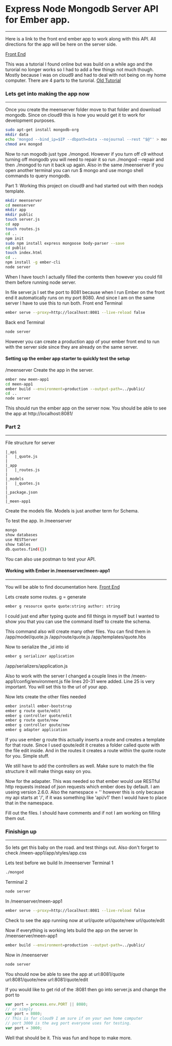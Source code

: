 # Express Node Mongodb Server API for Ember app. 
---
Here is a link to the front end ember app to work along with
this API. All directions for the app will be here on the server
side. 

[Front End](../../../meen-app1/blob/master/README.md)


This was a tutorial I found online but was build on a while ago 
and the turorial no longer works so I had to add a few things not
much though. Mostly because I was on cloud9 and had to deal with 
not being on my home computer. There are 4 parts to the turorial.
[Old Tutorial](http://www.programwitherik.com/setup-your-ember-project-with-node/)


### Lets get into making the app now
---
Once you create the meenserver folder move to that folder and 
download mongodb. Since on cloud9 this is how you would get it to
work for development purposes. 
```bash
sudo apt-get install mongodb-org
mkdir data
echo 'mongod --bind_ip=$IP --dbpath=data --nojournal --rest "$@"' > mongod
chmod a+x mongod
```
Now to run mogodb just type ./mongod. However if you turn off c9 
without turning off mongodb you will need to repair it so run
./mongod --repair and then ./mongod to run it back up again. 
Also in the same /meenserver if you open another terminal you can
run $ mongo and use mongo shell commands to query mongodb.

Part 1: Working this project on cloud9 and had started out with then
nodejs template. 
```bash
mkdir meenserver
cd meenserver
mkdir app
mkdir public
touch server.js
cd app
touch routes.js
cd ..
npm init
sudo npm install express mongoose body-parser --save
cd public 
touch index.html
cd ..
npm install -g ember-cli
node server 
```
When I have touch <fileName> I actually filled the contents then
however you could fill them before running node server. 

In file server.js I set the port to 8081 because when I run 
Ember on the front end it automatically runs on my port 8080.
And since I am on the same server I have to use this to run both. 
Front end Terminal
```bash
ember serve --proxy=http://localhost:8081 --live-reload false
```
Back end Terminal
```bash
node server
```
However you can create a production app of your ember front end to
run with the server side since they are already on the same server.

#### Setting up the ember app starter to quickly test the setup
/meenserver
Create the app in the server.
```bash
ember new meen-app1
cd meen-app1
ember build --environment=production --output-path=../public/
cd ..
node server
```
This should run the ember app on the server now. You should 
be able to see the app at http://localhost:8081/ 

### Part 2
---
File structure for server

    |_api
    |   |_quote.js
    |
    |_app
    |   |_routes.js
    |
    |_models
    |   |_quotes.js
    |
    |_package.json
    |
    |_meen-app1

Create the models file. Models is just another term for Schema.

To test the app. In /meenserver 
```bash
mongo
show databases
use RESTServer
show tables
db.quotes.find({}) 
```
You can also use postman to test your API. 

#### Working with Ember in /meenserver/meen-app1
---
You will be able to find documentation here.
[Front End](../../../meen-app1/blob/master/README.md)

Lets create some routes. g = generate
```bash
ember g resource quote quote:string author: string
```
I could just end after typing quote and fill things in myself but I
wanted to show you that you can use the command itself to create the
schema. 

This command also will create many other files. You can find them in
/app/model/quote.js
/app/route/quote.js
/app/templates/quote.hbs

Now to serialize the _id into id
```bash
ember g serializer application
```
/app/serializers/application.js

Also to work with the server I changed a couple lines in the
/meen-app1/config/environment.js file
lines 20-31 were added. Line 25 is very important. You will set
this to the url of your app. 

Now lets create the other files needed
```bash
ember install ember-bootstrap
ember g route quote/edit
ember g controller quote/edit
ember g route quote/new
ember g controller qoute/new
ember g adapter application
```
If you use ember g route this actually inserts a route and creates
a template for that route. Since I used qoute/edit it creates a 
folder called quote with the file edit inside. And in the routes
it creates a route within the quote route for you. Simple stuff. 

We still have to add the controllers as well. Make sure to match 
the file structure it will make things easy on you. 

Now for the adapater. This was needed so that ember would use
RESTful http requests instead of json requests which ember does
by default. I am useing version 2.6.0. Also the namespace = ''
however this is only because my api starts at '/', if it was 
something like 'api/v1' then I would have to place that in the
namespace. 

Fill out the files. I should have comments and if not I am working
on filling them out. 

### Finishign up
---
So lets get this baby on the road. and test things out. 
Also don't forget to check /meen-app1/app/styles/app.css

Lets test before we build
In /meenserver
Terminal 1
```bash
./mongod
```
Terminal 2
```bash
node server
```
In /meenserver/meen-app1
```bash
ember serve --proxy=http://localhost:8081 --live-reload false
```
Check to see the app running now at 
url/quote 
url/quote/new
url/quote/edit

Now if everything is working lets build the app on the server
In /meenserver/meen-app1
```bash
ember build --environment=production --output-path=../public/
```
Now in /meenserver
```bash
node server
```
You should now be able to see the app at
url:8081/quote
url:8081/quote/new
url:8081/quote/edit

If you would like to get rid of the :8081 then go into server.js
and change the port to 
```javascript
var port = process.env.PORT || 8080;
// or simply
var port = 8080;
// This is for cloud9 I am sure if on your own home computer
// port 3000 is the avg port everyone uses for testing. 
var port = 3000;
```

Well that should be it. This was fun and hope to make more. 
